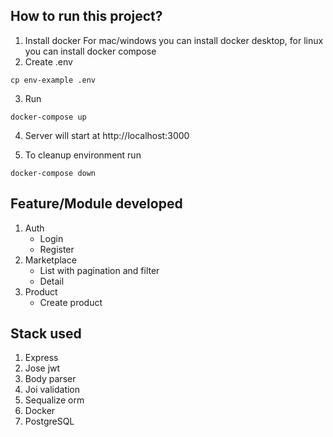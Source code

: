 ## How to run this project?

1. Install docker
For mac/windows you can install docker desktop, for linux you can install docker compose
2. Create .env
```
cp env-example .env
```
3. Run
```
docker-compose up
```
4. Server will start at http://localhost:3000

5. To cleanup environment run
```
docker-compose down
```

## Feature/Module developed
1. Auth
    - Login
    - Register
2. Marketplace
    - List with pagination and filter
    - Detail
3. Product
    - Create product

## Stack used
1. Express
2. Jose jwt
3. Body parser
4. Joi validation
5. Sequalize orm
6. Docker
7. PostgreSQL
